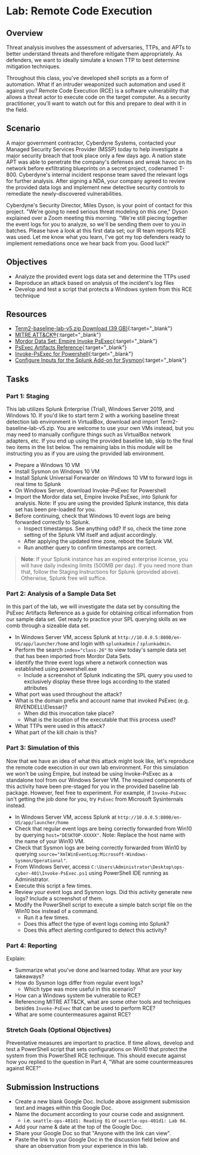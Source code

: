 # Lab: Remote Code Execution

## Overview

Threat analysis involves the assessment of adversaries, TTPs, and APTs to better understand threats and therefore mitigate them appropriately. As defenders, we want to ideally simulate a known TTP to best determine mitigation techniques.

Throughout this class, you've developed shell scripts as a form of automation. What if an intruder weaponized such automation and used it against you? Remote Code Execution (RCE) is a software vulnerability that allows a threat actor to execute code on the target computer. As a security practitioner, you'll want to watch out for this and prepare to deal with it in the field.

## Scenario

A major government contractor, Cyberdyne Systems, contacted your Managed Security Services Provider (MSSP) today to help investigate a major security breach that took place only a few days ago. A nation state APT was able to penetrate the company's defenses and wreak havoc on its network before exfiltrating blueprints on a secret project, codenamed T-800. Cyberdyne's internal incident response team saved the relevant logs for further analysis. After signing a NDA, your company agreed to review the provided data logs and implement new detective security controls to remediate the newly-discovered vulnerabilities.

Cyberdyne's Security Director, Miles Dyson, is your point of contact for this project. "We're going to need serious threat modeling on this one," Dyson explained over a Zoom meeting this morning. "We're still piecing together the event logs for you to analyze, so we'll be sending them over to you in batches. Please have a look at this first data set; our IR team reports RCE was used. Let me know what you learn, I've got my top defenders ready to implement remediations once we hear back from you. Good luck!"

## Objectives

- Analyze the provided event logs data set and determine the TTPs used
- Reproduce an attack based on analysis of the incident's log files
- Develop and test a script that protects a Windows system from this RCE technique

## Resources

- [Term2-baseline-lab-v5.zip Download (39 GB)](https://codefellows.github.io/ops-401-cybersecurity-guide/curriculum/#downloads-table){:target="_blank"}
- [MITRE ATT&CK®](https://attack.mitre.org){:target="_blank"}
- [Mordor Data Set: Empire Invoke PsExec](https://securitydatasets.com/notebooks/atomic/windows/execution/SDWIN-190518210652.html){:target="_blank"}
- [PsExec Artifacts Reference](https://jpcertcc.github.io/ToolAnalysisResultSheet/details/PsExec.htm#Findings){:target="_blank"}
- [Invoke-PsExec for Powershell](https://www.powershelladmin.com/wiki/Invoke-PsExec_for_PowerShell){:target="_blank"}
- [Configure Inputs for the Splunk Add-on for Sysmon](https://docs.splunk.com/Documentation/AddOns/released/MSSysmon/Configureinputs){:target="_blank"}

## Tasks

### Part 1: Staging

This lab utilizes Splunk Enterprise (Trial), Windows Server 2019, and Windows 10. If you'd like to start term 2 with a working baseline threat detection lab environment in VirtualBox, download and import Term2-baseline-lab-v5.zip. You are welcome to use your own VMs instead, but you may need to manually configure things such as VirtualBox network adapters, etc. If you end up using the provided baseline lab, skip to the final two items in the list below. The remaining labs in this module will be instructing you as if you are using the provided lab environment.

- Prepare a Windows 10 VM
- Install Sysmon on Windows 10 VM
- Install Splunk Universal Forwarder on Windows 10 VM to forward logs in real time to Splunk
- On Windows Server, download Invoke-PsExec for Powershell
- Import the Mordor data set, Empire Invoke PsExec, into Splunk for analysis. Note: If you are using the provided Splunk instance, this data set has been pre-loaded for you.
- Before continuing, check that Windows 10 event logs are being forwarded correctly to Splunk.
  - Inspect timestamps. See anything odd? If so, check the time zone setting of the Splunk VM itself and adjust accordingly.
  - After applying the updated time zone, reboot the Splunk VM.
  - Run another query to confirm timestamps are correct.

> ****Note****: If your Splunk instance has an expired enterprise license, you will have daily indexing limits (500MB per day). If you need more than that, follow the Staging Instructions for Splunk (provided above). Otherwise, Splunk free will suffice.

### Part 2: Analysis of a Sample Data Set

In this part of the lab, we will investigate the data set by consulting the PsExec Artifacts Reference as a guide for obtaining critical information from our sample data set. Get ready to practice your SPL querying skills as we comb through a sizeable data set.

- In Windows Server VM, access Splunk at `http://10.0.0.5:8000/en-US/app/launcher/home` and login with `splunkadmin` / `splunkadmin`.
- Perform the search `index="class-26"` to view today's sample data set that has been imported from Mordor Data Sets.
- Identify the three event logs where a network connection was established using powershell.exe
  - Include a screenshot of Splunk indicating the SPL query you used to exclusively display these three logs according to the stated attributes
- What port was used throughout the attack?
- What is the domain prefix and account name that invoked PsExec (e.g. RIVENDELL\Elessar)?
  - When did this invocation take place?
  - What is the location of the executable that this process used?
- What TTPs were used in this attack?
- What part of the kill chain is this?

### Part 3: Simulation of this

Now that we have an idea of what this attack might look like, let's reproduce the remote code execution in our own lab environment. For this simulation we won't be using Empire, but instead be using Invoke-PsExec as a standalone tool from our Windows Server VM. The required components of this activity have been pre-staged for you in the provided baseline lab package. However, feel free to experiment. For example, if `Invoke-PsExec` isn't getting the job done for you, try `PsExec` from Microsoft Sysinternals instead.

- In Windows Server VM, access Splunk at `http://10.0.0.5:8000/en-US/app/launcher/home`
- Check that regular event logs are being correctly forwarded from Win10 by querying `host="DESKTOP-XXXXX"`. Note: Replace the host name with the name of your Win10 VM.
- Check that Sysmon logs are being correctly forwarded from Win10 by querying `source="XmlWinEventLog:Microsoft-Windows-Sysmon/Operational"`.
- From Windows Server, access `C:\Users\Administrator\Desktop\ops-cyber-401\Invoke-PsExec.ps1` using PowerShell IDE running as Administrator.
- Execute this script a few times.
- Review your event logs and Sysmon logs. Did this activity generate new logs? Include a screenshot of them.
- Modify the PowerShell script to execute a simple batch script file on the Win10 box instead of a command.
  - Run it a few times.
  - Does this affect the type of event logs coming into Splunk?
  - Does this affect alerting configured to detect this activity?

### Part 4: Reporting

Explain:

- Summarize what you've done and learned today. What are your key takeaways?
- How do Sysmon logs differ from regular event logs?
  - Which type was more useful in this scenario?
- How can a Windows system be vulnerable to RCE?
- Referencing MITRE ATT&CK, what are some other tools and techniques besides `Invoke-PsExec` that can be used to perform RCE?
- What are some countermeasures against RCE?

### Stretch Goals (Optional Objectives)

Preventative measures are important to practice. If time allows, develop and test a PowerShell script that sets configurations on Win10 that protect the system from this PowerShell RCE technique. This should execute against how you replied to the question in Part 4, "What are some countermeasures against RCE?"

## Submission Instructions

- Create a new blank Google Doc. Include above assignment submission text and images within this Google Doc.
- Name the document according to your course code and assignment.
  - i.e. `seattle-ops-401d1: Reading 01` or `seattle-ops-401d1: Lab 04`.
- Add your name & date at the top of the Google Doc.
- Share your Google Doc so that "Anyone with the link can view".
- Paste the link to your Google Doc in the discussion field below and share an observation from your experience in this lab.

